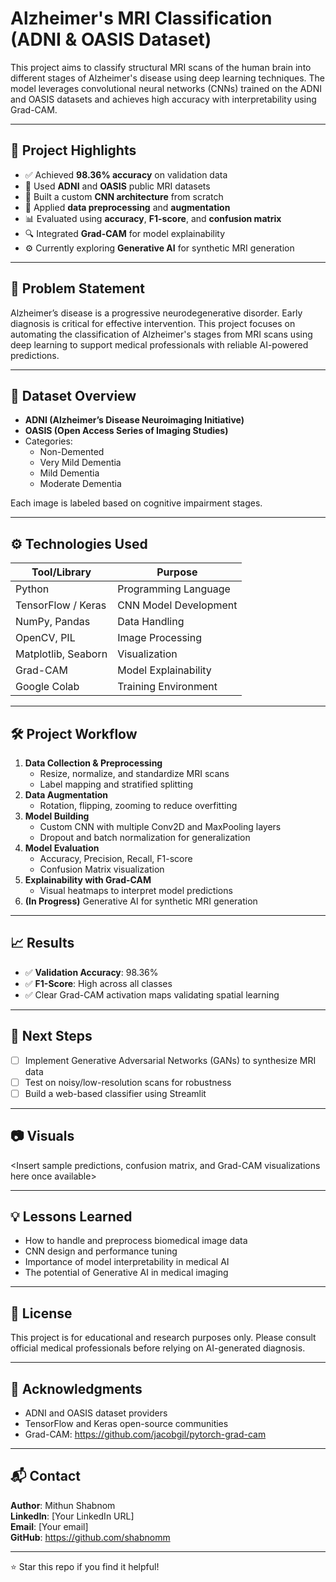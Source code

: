 # Alzheimer's MRI Classification (ADNI & OASIS Dataset)

This project aims to classify structural MRI scans of the human brain into different stages of Alzheimer's disease using deep learning techniques. The model leverages convolutional neural networks (CNNs) trained on the ADNI and OASIS datasets and achieves high accuracy with interpretability using Grad-CAM.

---

## 📌 Project Highlights

- ✅ Achieved **98.36% accuracy** on validation data
- 🧪 Used **ADNI** and **OASIS** public MRI datasets
- 🧠 Built a custom **CNN architecture** from scratch
- 🔁 Applied **data preprocessing** and **augmentation**
- 📊 Evaluated using **accuracy**, **F1-score**, and **confusion matrix**
- 🔍 Integrated **Grad-CAM** for model explainability
- ⚙️ Currently exploring **Generative AI** for synthetic MRI generation

---

## 🧬 Problem Statement

Alzheimer’s disease is a progressive neurodegenerative disorder. Early diagnosis is critical for effective intervention. This project focuses on automating the classification of Alzheimer's stages from MRI scans using deep learning to support medical professionals with reliable AI-powered predictions.

---

## 📁 Dataset Overview

- **ADNI (Alzheimer’s Disease Neuroimaging Initiative)**  
- **OASIS (Open Access Series of Imaging Studies)**  
- Categories:  
  - Non-Demented  
  - Very Mild Dementia  
  - Mild Dementia  
  - Moderate Dementia

Each image is labeled based on cognitive impairment stages.

---

## ⚙️ Technologies Used

| Tool/Library       | Purpose                     |
|--------------------|-----------------------------|
| Python             | Programming Language        |
| TensorFlow / Keras | CNN Model Development       |
| NumPy, Pandas      | Data Handling               |
| OpenCV, PIL        | Image Processing            |
| Matplotlib, Seaborn| Visualization               |
| Grad-CAM           | Model Explainability        |
| Google Colab       | Training Environment        |

---

## 🛠️ Project Workflow

1. **Data Collection & Preprocessing**  
   - Resize, normalize, and standardize MRI scans  
   - Label mapping and stratified splitting  
2. **Data Augmentation**  
   - Rotation, flipping, zooming to reduce overfitting  
3. **Model Building**  
   - Custom CNN with multiple Conv2D and MaxPooling layers  
   - Dropout and batch normalization for generalization  
4. **Model Evaluation**  
   - Accuracy, Precision, Recall, F1-score  
   - Confusion Matrix visualization  
5. **Explainability with Grad-CAM**  
   - Visual heatmaps to interpret model predictions  
6. **(In Progress)** Generative AI for synthetic MRI generation  

---

## 📈 Results

- ✅ **Validation Accuracy**: 98.36%  
- ✅ **F1-Score**: High across all classes  
- ✅ Clear Grad-CAM activation maps validating spatial learning

---

## 🧪 Next Steps

- [ ] Implement Generative Adversarial Networks (GANs) to synthesize MRI data  
- [ ] Test on noisy/low-resolution scans for robustness  
- [ ] Build a web-based classifier using Streamlit  

---

## 📷 Visuals

<Insert sample predictions, confusion matrix, and Grad-CAM visualizations here once available>

---

## 💡 Lessons Learned

- How to handle and preprocess biomedical image data  
- CNN design and performance tuning  
- Importance of model interpretability in medical AI  
- The potential of Generative AI in medical imaging

---

## 🧾 License

This project is for educational and research purposes only. Please consult official medical professionals before relying on AI-generated diagnosis.

---

## 🤝 Acknowledgments

- ADNI and OASIS dataset providers  
- TensorFlow and Keras open-source communities  
- Grad-CAM: https://github.com/jacobgil/pytorch-grad-cam

---

## 📬 Contact

**Author**: Mithun Shabnom  
**LinkedIn**: [Your LinkedIn URL]  
**Email**: [Your email]  
**GitHub**: https://github.com/shabnomm

---

⭐ Star this repo if you find it helpful!
